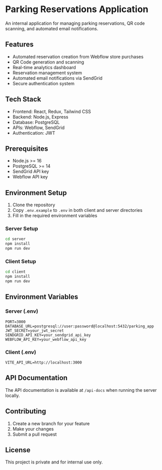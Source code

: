 # Parking Reservations Application

An internal application for managing parking reservations, QR code scanning, and automated email notifications.

## Features

- Automated reservation creation from Webflow store purchases
- QR Code generation and scanning
- Real-time analytics dashboard
- Reservation management system
- Automated email notifications via SendGrid
- Secure authentication system

## Tech Stack

- Frontend: React, Redux, Tailwind CSS
- Backend: Node.js, Express
- Database: PostgreSQL
- APIs: Webflow, SendGrid
- Authentication: JWT

## Prerequisites

- Node.js >= 16
- PostgreSQL >= 14
- SendGrid API key
- Webflow API key

## Environment Setup

1. Clone the repository
2. Copy `.env.example` to `.env` in both client and server directories
3. Fill in the required environment variables

### Server Setup

```bash
cd server
npm install
npm run dev
```

### Client Setup

```bash
cd client
npm install
npm run dev
```

## Environment Variables

### Server (.env)
```
PORT=3000
DATABASE_URL=postgresql://user:password@localhost:5432/parking_app
JWT_SECRET=your_jwt_secret
SENDGRID_API_KEY=your_sendgrid_api_key
WEBFLOW_API_KEY=your_webflow_api_key
```

### Client (.env)
```
VITE_API_URL=http://localhost:3000
```

## API Documentation

The API documentation is available at `/api-docs` when running the server locally.

## Contributing

1. Create a new branch for your feature
2. Make your changes
3. Submit a pull request

## License

This project is private and for internal use only.
